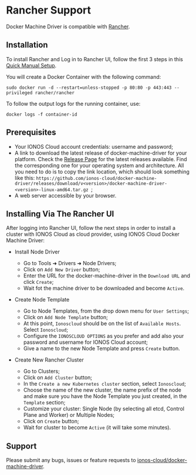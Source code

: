 # Rancher Support

Docker Machine Driver is compatible with [Rancher](https://rancher.com/).

## Installation

To install Rancher and Log in to Rancher UI, follow the first 3 steps in this [Quick Manual Setup](https://rancher.com/docs/rancher/v2.x/en/quick-start-guide/deployment/quickstart-manual-setup/).

You will create a Docker Container with the following command: 

```text
sudo docker run -d --restart=unless-stopped -p 80:80 -p 443:443 --privileged rancher/rancher
```

To follow the output logs for the running container, use: 

```text
docker logs -f container-id
```

## Prerequisites

* Your IONOS Cloud account credentials: username and password;
* A link to download the latest release of docker-machine-driver for your platform. Check the [Release Page](https://github.com/ionos-cloud/docker-machine-driver/releases) for the latest releases available. Find the corresponding one for your operating system and architecture. All you need to do is to copy the link location, which should look something like this: `https://github.com/ionos-cloud/docker-machine-driver/releases/download/v<version>/docker-machine-driver-<version>-linux-amd64.tar.gz `;
* A web server accessible by your browser. 

## Installing Via The Rancher UI

After logging into Rancher UI, follow the next steps in order to install a cluster with IONOS Cloud as cloud provider, using IONOS Cloud Docker Machine Driver:

* Install Node Driver
  * Go to Tools ➜ Drivers ➜ Node Drivers;
  * Click on `Add New Driver` button;
  * Enter the URL for the docker-machine-driver in the `Download URL` and click `Create`;
  * Wait fot the machine driver to be downloaded and become `Active`.

* Create Node Template
  * Go to Node Templates, from the drop down menu for `User Settings`;
  * Click on `Add Node Template` button;
  * At this point, `Ionoscloud` should be on the list of `Available Hosts`. Select `Ionoscloud`;
  * Configure the `IONOSCLOUD OPTIONS` as you prefer and add also your password and username for IONOS Cloud account;
  * Give a name to the new Node Template and press `Create` button.
    
* Create New Rancher Cluster
  * Go to Clusters;
  * Click on `Add Cluster` button;
  * In the `Create a new Kubernetes cluster` section, select `Ionoscloud`;
  * Choose the name of the new cluster, the name prefix of the node and make sure you have the Node Template you just created, in the `Template` section;
  * Customize your cluster: Single Node (by selecting all etcd, Control Plane and Worker) or Multiple Nodes;
  * Click on `Create` button;
  * Wait for cluster to become `Active` (it will take some minutes).
    

## Support

Please submit any bugs, issues or feature requests to [ionos-cloud/docker-machine-driver](https://github.com/ionos-cloud/docker-machine-driver/issues/new/choose).

